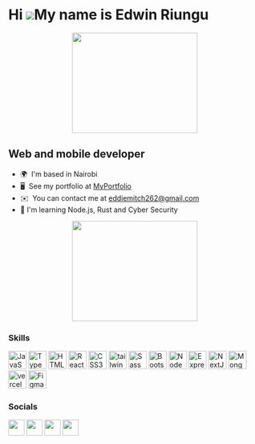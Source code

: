 Hi ![](https://user-images.githubusercontent.com/18350557/176309783-0785949b-9127-417c-8b55-ab5a4333674e.gif)My name is Edwin Riungu
=====================================================================================================================================

<div id="header" align="center">
  <img src="[https://giphy.com/gifs/naruto-sasuke-sharingan-ZL2iRxhnDwtSE](https://media.giphy.com/media/v1.Y2lkPTc5MGI3NjExYXN4MTRkYnBvMDVhNTN5YXhlbm42MG5zYWZ6c3pjYjdyMnlzbTR5ZSZlcD12MV9naWZzX3NlYXJjaCZjdD1n/3fNmJ20ErpkjK/giphy.gif)" width="250" height="200"/>
</div>

Web and mobile developer
------------------------

* 🌍  I'm based in Nairobi
* 🖥️  See my portfolio at [MyPortfolio](https://personal-portfolio-site-tailwindcss.vercel.app/)
* ✉️  You can contact me at [eddiemitch262@gmail.com](mailto:eddiemitch262@gmail.com)
* 🧠 I'm learning Node.js, Rust and Cyber Security

<div id="header" align="center">
  <img src="[[https://giphy.com/gifs/naruto-sasuke-sharingan-ZL2iRxhnDwtSE](https://media.giphy.com/media/EOmYN5kVP3W2Lyn6dx/giphy.gif](https://media0.giphy.com/media/v1.Y2lkPTc5MGI3NjExdjB5d21laTU0MWQ2Z2VvdXhkMng3N3Ric295d3oyZTBjNGtlNXp3ciZlcD12MV9pbnRlcm5hbF9naWZfYnlfaWQmY3Q9cw/EOmYN5kVP3W2Lyn6dx/giphy.gif))" width="250" height="200"/>
</div>

### Skills


<p align="left">
<a href="https://developer.mozilla.org/en-US/docs/Web/JavaScript" target="_blank" rel="noreferrer"><img src="https://raw.githubusercontent.com/danielcranney/readme-generator/main/public/icons/skills/javascript-colored.svg" width="36" height="36" alt="JavaScript" /></a>
<a href="https://www.typescriptlang.org/" target="_blank" rel="noreferrer"><img src="https://raw.githubusercontent.com/danielcranney/readme-generator/main/public/icons/skills/typescript-colored.svg" width="36" height="36" alt="TypeScript" /></a>
<a href="https://developer.mozilla.org/en-US/docs/Glossary/HTML5" target="_blank" rel="noreferrer"><img src="https://raw.githubusercontent.com/danielcranney/readme-generator/main/public/icons/skills/html5-colored.svg" width="36" height="36" alt="HTML5" /></a>
<a href="https://https://react.dev/" target="_blank" rel="noreferrer"><img src="https://upload.wikimedia.org/wikipedia/commons/a/a7/React-icon.svg" width="36" height="36" alt="React" /></a>
<a href="https://www.w3.org/TR/CSS/#css" target="_blank" rel="noreferrer"><img src="https://raw.githubusercontent.com/danielcranney/readme-generator/main/public/icons/skills/css3-colored.svg" width="36" height="36" alt="CSS3" /></a>
<a href="https://tailwindcss.com/" target="_blank" rel="noreferrer"><img src="https://upload.wikimedia.org/wikipedia/commons/d/d5/Tailwind_CSS_Logo.svg" width="36" height="36" alt="tailwind css" /></a>
<a href="https://sass-lang.com/" target="_blank" rel="noreferrer"><img src="https://raw.githubusercontent.com/danielcranney/readme-generator/main/public/icons/skills/sass-colored.svg" width="36" height="36" alt="Sass" /></a>
<a href="https://getbootstrap.com/" target="_blank" rel="noreferrer"><img src="https://raw.githubusercontent.com/danielcranney/readme-generator/main/public/icons/skills/bootstrap-colored.svg" width="36" height="36" alt="Bootstrap" /></a>
<a href="https://nodejs.org/en/" target="_blank" rel="noreferrer"><img src="https://raw.githubusercontent.com/danielcranney/readme-generator/main/public/icons/skills/nodejs-colored.svg" width="36" height="36" alt="NodeJS" /></a>
<a href="https://expressjs.com/" target="_blank" rel="noreferrer"><img src="https://raw.githubusercontent.com/danielcranney/readme-generator/main/public/icons/skills/express-colored.svg" width="36" height="36" alt="Express" /></a>
<a href="https:https://nextjs.org/" target="_blank" rel="noreferrer"><img src="https://upload.wikimedia.org/wikipedia/commons/8/8e/Nextjs-logo.svg" width="36" height="36" alt="NextJS" /></a>
<a href="https://www.mongodb.com/" target="_blank" rel="noreferrer"><img src="https://raw.githubusercontent.com/danielcranney/readme-generator/main/public/icons/skills/mongodb-colored.svg" width="36" height="36" alt="MongoDB" /></a>
<a href="https://https://vercel.com/home/" target="_blank" rel="noreferrer"><img src="https://upload.wikimedia.org/wikipedia/commons/5/5e/Vercel_logo_black.svg" width="36" height="36" alt="vercel" /></a>
<a href="https://www.figma.com/" target="_blank" rel="noreferrer"><img src="https://raw.githubusercontent.com/danielcranney/readme-generator/main/public/icons/skills/figma-colored.svg" width="36" height="36" alt="Figma" /></a>
</p>


### Socials

<p align="left"> <a href="https://www.github.com/Eddiemetrium" target="_blank" rel="noreferrer"><img src="https://raw.githubusercontent.com/danielcranney/readme-generator/main/public/icons/socials/github.svg" width="32" height="32" /></a> <a href="https://www.linkedin.com/in/edwin-munene-3b02a7140/" target="_blank" rel="noreferrer"><img src="https://raw.githubusercontent.com/danielcranney/readme-generator/main/public/icons/socials/linkedin.svg" width="32" height="32" /></a> <a href="https://stackoverflow.com/users/18955010/eddiemetrium" target="_blank" rel="noreferrer"><img src="https://raw.githubusercontent.com/danielcranney/readme-generator/main/public/icons/socials/stackoverflow.svg" width="32" height="32" /></a> <a href="https://www.twitter.com/eddiemetrium" target="_blank" rel="noreferrer"><img src="https://raw.githubusercontent.com/danielcranney/readme-generator/main/public/icons/socials/twitter.svg" width="32" height="32" /></a></p>

<!-- ### Badges

<b>My GitHub Stats</b>

<a href="http://www.github.com/eddiemetrium"><img src="https://github-readme-stats.vercel.app/api?username=MuthangaShem&show_icons=true&hide=&count_private=true&title_color=0891b2&text_color=ffffff&icon_color=0891b2&bg_color=1c1917&hide_border=true&show_icons=true" alt="MuthangaShem's GitHub stats" /></a>

<a href="http://www.github.com/eddiemetrium"><img src="https://github-readme-streak-stats.herokuapp.com/?user=MuthangaShem&stroke=ffffff&background=1c1917&ring=0891b2&fire=0891b2&currStreakNum=ffffff&currStreakLabel=0891b2&sideNums=ffffff&sideLabels=ffffff&dates=ffffff&hide_border=true" /></a> -->
